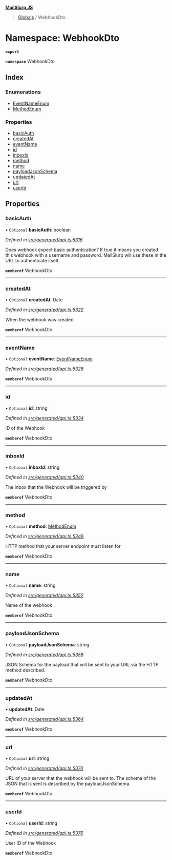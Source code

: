 **[MailSlurp JS](../README.md)**

> [Globals](../README.md) / WebhookDto

# Namespace: WebhookDto

**`export`** 

**`namespace`** WebhookDto

## Index

### Enumerations

* [EventNameEnum](../enums/webhookdto.eventnameenum.md)
* [MethodEnum](../enums/webhookdto.methodenum.md)

### Properties

* [basicAuth](webhookdto.md#basicauth)
* [createdAt](webhookdto.md#createdat)
* [eventName](webhookdto.md#eventname)
* [id](webhookdto.md#id)
* [inboxId](webhookdto.md#inboxid)
* [method](webhookdto.md#method)
* [name](webhookdto.md#name)
* [payloadJsonSchema](webhookdto.md#payloadjsonschema)
* [updatedAt](webhookdto.md#updatedat)
* [url](webhookdto.md#url)
* [userId](webhookdto.md#userid)

## Properties

### basicAuth

• `Optional` **basicAuth**: boolean

*Defined in [src/generated/api.ts:5316](https://github.com/mailslurp/mailslurp-client/blob/b27590b/src/generated/api.ts#L5316)*

Does webhook expect basic authentication? If true it means you created this webhook with a username and password. MailSlurp will use these in the URL to authenticate itself.

**`memberof`** WebhookDto

___

### createdAt

• `Optional` **createdAt**: Date

*Defined in [src/generated/api.ts:5322](https://github.com/mailslurp/mailslurp-client/blob/b27590b/src/generated/api.ts#L5322)*

When the webhook was created

**`memberof`** WebhookDto

___

### eventName

• `Optional` **eventName**: [EventNameEnum](../enums/webhookdto.eventnameenum.md)

*Defined in [src/generated/api.ts:5328](https://github.com/mailslurp/mailslurp-client/blob/b27590b/src/generated/api.ts#L5328)*

**`memberof`** WebhookDto

___

### id

• `Optional` **id**: string

*Defined in [src/generated/api.ts:5334](https://github.com/mailslurp/mailslurp-client/blob/b27590b/src/generated/api.ts#L5334)*

ID of the Webhook

**`memberof`** WebhookDto

___

### inboxId

• `Optional` **inboxId**: string

*Defined in [src/generated/api.ts:5340](https://github.com/mailslurp/mailslurp-client/blob/b27590b/src/generated/api.ts#L5340)*

The inbox that the Webhook will be triggered by

**`memberof`** WebhookDto

___

### method

• `Optional` **method**: [MethodEnum](../enums/webhookdto.methodenum.md)

*Defined in [src/generated/api.ts:5346](https://github.com/mailslurp/mailslurp-client/blob/b27590b/src/generated/api.ts#L5346)*

HTTP method that your server endpoint must listen for

**`memberof`** WebhookDto

___

### name

• `Optional` **name**: string

*Defined in [src/generated/api.ts:5352](https://github.com/mailslurp/mailslurp-client/blob/b27590b/src/generated/api.ts#L5352)*

Name of the webhook

**`memberof`** WebhookDto

___

### payloadJsonSchema

• `Optional` **payloadJsonSchema**: string

*Defined in [src/generated/api.ts:5358](https://github.com/mailslurp/mailslurp-client/blob/b27590b/src/generated/api.ts#L5358)*

JSON Schema for the payload that will be sent to your URL via the HTTP method described.

**`memberof`** WebhookDto

___

### updatedAt

•  **updatedAt**: Date

*Defined in [src/generated/api.ts:5364](https://github.com/mailslurp/mailslurp-client/blob/b27590b/src/generated/api.ts#L5364)*

**`memberof`** WebhookDto

___

### url

• `Optional` **url**: string

*Defined in [src/generated/api.ts:5370](https://github.com/mailslurp/mailslurp-client/blob/b27590b/src/generated/api.ts#L5370)*

URL of your server that the webhook will be sent to. The schema of the JSON that is sent is described by the payloadJsonSchema.

**`memberof`** WebhookDto

___

### userId

• `Optional` **userId**: string

*Defined in [src/generated/api.ts:5376](https://github.com/mailslurp/mailslurp-client/blob/b27590b/src/generated/api.ts#L5376)*

User ID of the Webhook

**`memberof`** WebhookDto
